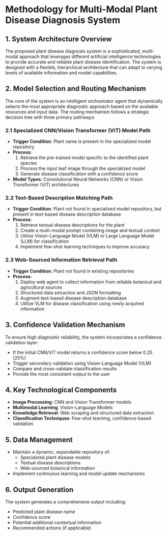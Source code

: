 # Methodology for Multi-Modal Plant Disease Diagnosis System

## 1. System Architecture Overview
The proposed plant disease diagnosis system is a sophisticated, multi-modal approach that leverages different artificial intelligence technologies to provide accurate and reliable plant disease identification. The system is designed with a flexible, hierarchical architecture that can adapt to varying levels of available information and model capabilities.

## 2. Model Selection and Routing Mechanism
The core of the system is an intelligent orchestrator agent that dynamically selects the most appropriate diagnostic approach based on the available resources and input data. The routing mechanism follows a strategic decision tree with three primary pathways:

### 2.1 Specialized CNN/Vision Transformer (ViT) Model Path
- **Trigger Condition**: Plant name is present in the specialized model repository
- **Process**:
  1. Retrieve the pre-trained model specific to the identified plant species
  2. Process the input leaf image through the specialized model
  3. Generate disease classification with a confidence score
- **Model Types**: Convolutional Neural Networks (CNN) or Vision Transformer (ViT) architectures

### 2.2 Text-Based Description Matching Path
- **Trigger Condition**: Plant not found in specialized model repository, but present in text-based disease description database
- **Process**:
  1. Retrieve textual disease descriptions for the plant
  2. Create a multi-modal prompt combining image and textual context
  3. Utilize Vision-Language Model (VLM) or Large Language Model (LLM) for classification
  4. Implement few-shot learning techniques to improve accuracy

### 2.3 Web-Sourced Information Retrieval Path
- **Trigger Condition**: Plant not found in existing repositories
- **Process**:
  1. Deploy web agent to collect information from reliable botanical and agricultural sources
  2. Structured data extraction and JSON formatting
  3. Augment text-based disease description database
  4. Utilize VLM for disease classification using newly acquired information

## 3. Confidence Validation Mechanism
To ensure high diagnostic reliability, the system incorporates a confidence validation layer:

- If the initial CNN/ViT model returns a confidence score below 0.25 (25%)
- Trigger secondary validation using Vision-Language Model (VLM)
- Compare and cross-validate classification results
- Provide the most consistent output to the user

## 4. Key Technological Components
- **Image Processing**: CNN and Vision Transformer models
- **Multimodal Learning**: Vision-Language Models
- **Knowledge Retrieval**: Web scraping and structured data extraction
- **Classification Techniques**: Few-shot learning, confidence-based validation

## 5. Data Management
- Maintain a dynamic, expandable repository of:
  - Specialized plant disease models
  - Textual disease descriptions
  - Web-sourced botanical information
- Implement continuous learning and model update mechanisms

## 6. Output Generation
The system generates a comprehensive output including:
- Predicted plant disease name
- Confidence score
- Potential additional contextual information
- Recommended actions (if applicable)